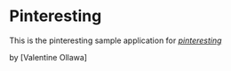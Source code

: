 # Pinteresting

This is the pinteresting sample application for [*pinteresting*](http://manekind.com)

by [Valentine Ollawa]
